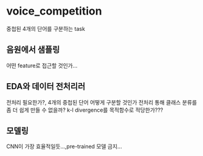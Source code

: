 # voice_competition
중첩된 4개의 단어를 구분하는 task

## 음원에서 샘플링
어떤 feature로 접근할 것인가...

## EDA와 데이터 전처리러

전처리 필요한가?, 4개의 중첩된 단어 어떻게 구분할 것인가
전처리 통해 클래스 분류를 좀 더 쉽게 만들 수 없을까?
k-l divergence를 목적함수로 적당한가???

## 모델링
CNN이 가장 효율적일듯...,pre-trained 모델 금지...
